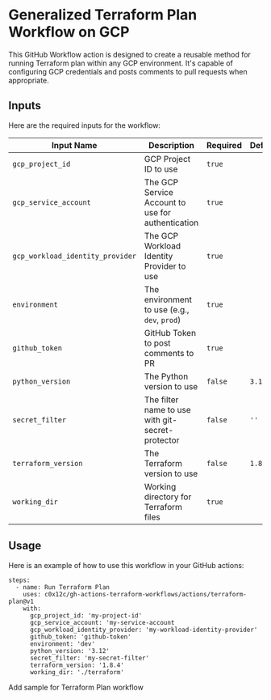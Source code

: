 # Generalized Terraform Plan Workflow on GCP

This GitHub Workflow action is designed to create a reusable method for running Terraform plan within any GCP environment. It's capable of configuring GCP credentials and posts comments to pull requests when appropriate.

## Inputs

Here are the required inputs for the workflow:

| Input Name                       | Description                                       | Required | Default |
|----------------------------------|---------------------------------------------------|----------|---------|
| `gcp_project_id`                 | GCP Project ID to use                             | `true`   |         |
| `gcp_service_account`            | The GCP Service Account to use for authentication | `true`   |         |
| `gcp_workload_identity_provider` | The GCP Workload Identity Provider to use         | `true`   |         |
| `environment`                    | The environment to use (e.g., `dev`, `prod`)      | `true`   |         |
| `github_token`                   | GitHub Token to post comments to PR               | `true`   |         |
| `python_version`                 | The Python version to use                         | `false`  | `3.12`  |
| `secret_filter`                  | The filter name to use with git-secret-protector  | `false`  | `''`    |
| `terraform_version`              | The Terraform version to use                      | `false`  | `1.8.4` |
| `working_dir`                    | Working directory for Terraform files             | `true`   |         |

## Usage

Here is an example of how to use this workflow in your GitHub actions:

```
steps:
  - name: Run Terraform Plan
    uses: c0x12c/gh-actions-terraform-workflows/actions/terraform-plan@v1
    with:
      gcp_project_id: 'my-project-id'
      gcp_service_account: 'my-service-account
      gcp_workload_identity_provider: 'my-workload-identity-provider'
      github_token: 'github-token'
      environment: 'dev'
      python_version: '3.12'
      secret_filter: 'my-secret-filter'
      terraform_version: '1.8.4'
      working_dir: './terraform'
```

Add sample for Terraform Plan workflow
